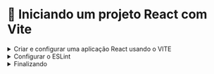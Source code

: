 # 📝 Iniciando um projeto React com Vite
  
<details>
    <summary>Criar e configurar uma aplicação React usando o VITE</summary>

- [x] Criar o diretório do projeto;
- [x] Instalar o react usando o Vite ``npm create vite@latest`` ;
      obs: entrar na pasta mas nao instalar as dependencias. so fazer isso depois de instalr o eslint
- [x] Alterar a chave ``dev`` do arquivo ``package.json``  ;

    ```bash

    "scripts": {
      "dev": "vite --open",
      "build": "vite build",
    },
    ```

</details>

<details>
    <summary>Configurar o ESLint</summary>

- [x] excluir o arquivo de configuração de lint criado pelo vite com o comando:

    ```bash
    rm .eslintrc.cjs
    eslint.config.js
    ```
- [ ] Remover as dependências que foram instaladas pelo Vite.

    ```bash
    npm remove @typescript-eslint/eslint-plugin @typescript-eslint/parser eslint-plugin-react-hooks eslint-plugin-react-refresh
    ```
- [ ] instalar o pacote de regras de lint com o padrão do Airbnb.

    ```bash
    npx install-peerdeps --dev eslint-config-airbnb
    ```

- [ ] Criar o arquivo ``.eslintrc.json`` na raiz do projeto com o seguinte conteúdo.

    ```bash
    {
    "extends": ["airbnb", "airbnb/hooks", "plugin:@typescript-eslint/recommended"],
    "parser": "@typescript-eslint/parser",
    "plugins": ["@typescript-eslint"],
    "env": {
        "browser": true,
        "es2021": true
    },
    "rules": {
        "react/jsx-filename-extension": [1, { "extensions": [".jsx", ".tsx"] }],
        "import/no-extraneous-dependencies": ["error", { "devDependencies": true }]
    }
    }

    ```

- [ ] Editar o arquivo ``pakage.json`` adicionando o script para rodar o ESlint.

    ```bash
    //package.json
    ...
      "scripts": {
        ...
        "lint": "eslint . --ext .js,.jsx,.ts,.tsx"
        ...
      },
    ...
    ```

- [ ] Criar o arquivo de configuração do VSCode ``.vscode/settings.json`` na raiz do projeto.

    ```bash
    //.vscode/settings.json
    {
    "editor.formatOnSave": true,
    "editor.codeActionsOnSave": {
        "source.fixAll.eslint": "explicit",
        "source.fixAll.stylelint": "explicit"
    },
    "extensions.ignoreRecommendations": false,
    }
    ```

- [ ] Rodar o Lint

```bash
npm run lit
```
</details>


<details>
    <summary>Finalizando</summary>

- [ ] instalar o react.
    ```bash
    npm install
    ```

- [ ] instalar```@vitejs/plugin-react-swc```: Usa o compilador SWC (mais rápido, mas requer instalação correta).
    ```bash
    npm install -D @vitejs/plugin-react
    ```

- [ ] Verifique seu vite.config.js ou vite.config.ts.
    ```bash
    import { defineConfig } from 'vite'
    import react from '@vitejs/plugin-react-swc'

    export default defineConfig({
        plugins: [react()],
        server: {
            host: '0.0.0.0', // Permite acesso de qualquer IP na rede
            port: 5173, // Define a porta do servidor local
        },
    });
    ```
</details>